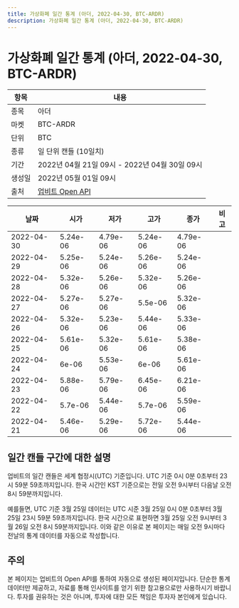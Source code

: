 ```yaml
---
title: 가상화폐 일간 통계 (아더, 2022-04-30, BTC-ARDR)
description: 가상화폐 일간 통계 (아더, 2022-04-30, BTC-ARDR)
---
```



가상화폐 일간 통계 (아더, 2022-04-30, BTC-ARDR)
===

|항목|내용|
|--|--|
|종목|아더|
|마켓|BTC-ARDR|
|단위|BTC|
|종류|일 단위 캔들 (10일치)|
|기간|2022년 04월 21일 09시 - 2022년 04월 30일 09시|
|생성일|2022년 05월 01일 09시|
|출처|[업비트 Open API](https://docs.upbit.com)|


|날짜|시가|저가|고가|종가|비고|
|--|--|--|--|--|--|
|2022-04-30|5.24e-06|4.79e-06|5.24e-06|4.79e-06|    |
|2022-04-29|5.25e-06|5.24e-06|5.26e-06|5.24e-06|    |
|2022-04-28|5.32e-06|5.26e-06|5.32e-06|5.26e-06|    |
|2022-04-27|5.27e-06|5.27e-06|5.5e-06|5.32e-06|    |
|2022-04-26|5.32e-06|5.23e-06|5.44e-06|5.33e-06|    |
|2022-04-25|5.61e-06|5.32e-06|5.61e-06|5.38e-06|    |
|2022-04-24|6e-06|5.53e-06|6e-06|5.61e-06|    |
|2022-04-23|5.88e-06|5.79e-06|6.45e-06|6.21e-06|    |
|2022-04-22|5.7e-06|5.44e-06|5.7e-06|5.59e-06|    |
|2022-04-21|5.46e-06|5.29e-06|5.72e-06|5.44e-06|    |


일간 캔들 구간에 대한 설명
---


업비트의 일간 캔들은 세계 협정시(UTC) 기준입니다. 
UTC 기준 0시 0분 0초부터 23시 59분 59초까지입니다. 
한국 시간인 KST 기준으로는 전일 오전 9시부터 다음날 오전 8시 59분까지입니다. 


예를들면, UTC 기준 3월 25일 데이터는 UTC 시준 3월 25일 0시 0분 0초부터 3월 25일 23시 59분 59초까지입니다. 
한국 시간으로 표현하면 3월 25일 오전 9시부터 3월 26일 오전 8시 59분까지입니다. 
이와 같은 이유로 본 페이지는 매일 오전 9시마다 전날의 통계 데이터를 자동으로 작성합니다. 


주의
---


본 페이지는 업비트의 Open API를 통하여 자동으로 생성된 페이지입니다. 
단순한 통계 데이터만 제공하고, 자료를 통해 인사이트를 얻기 위한 참고용으로만 사용하시기 바랍니다. 
투자를 권유하는 것은 아니며, 투자에 대한 모든 책임은 투자자 본인에게 있습니다. 
